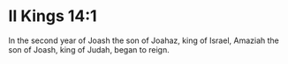 # II Kings 14:1

In the second year of Joash the son of Joahaz, king of Israel, Amaziah the son of Joash, king of Judah, began to reign.
